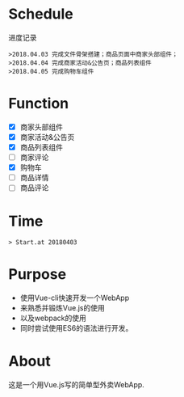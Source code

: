 # Schedule
进度记录
```
>2018.04.03 完成文件骨架搭建；商品页面中商家头部组件；
>2018.04.04 完成商家活动&公告页；商品列表组件
>2018.04.05 完成购物车组件
```

# Function
- [x] 商家头部组件
- [x] 商家活动&公告页
- [x] 商品列表组件
- [ ] 商家评论
- [x] 购物车
- [ ] 商品详情
- [ ] 商品评论

# Time
```
> Start.at 20180403
```

# Purpose
- 使用Vue-cli快速开发一个WebApp
- 来熟悉并锻炼Vue.js的使用
- 以及webpack的使用
- 同时尝试使用ES6的语法进行开发。

# About
这是一个用Vue.js写的简单型外卖WebApp.
